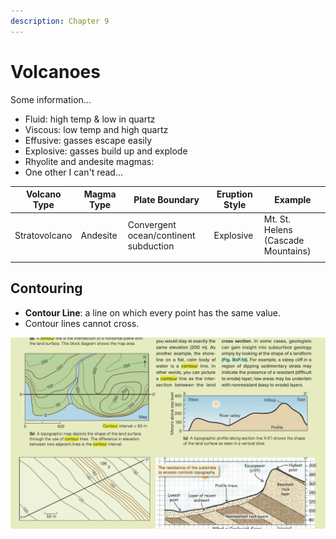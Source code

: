 ```yaml
---
description: Chapter 9
---
```


# Volcanoes

Some information...

* Fluid: high temp & low in quartz
* Viscous: low temp and high quartz
* Effusive: gasses escape easily
* Explosive: gasses build up and explode
* Rhyolite and andesite magmas:&#x20;
* One other I can't read...

| Volcano Type  | Magma Type | Plate Boundary                        | Eruption Style | Example                            |
| ------------- | ---------- | ------------------------------------- | -------------- | ---------------------------------- |
| Stratovolcano | Andesite   | Convergent ocean/continent subduction | Explosive      | Mt. St. Helens (Cascade Mountains) |
|               |            |                                       |                |                                    |

## Contouring

* **Contour Line**: a line on which every point has the same value.
* Contour lines cannot cross.

![](<../../.gitbook/assets/image (632).png>)
